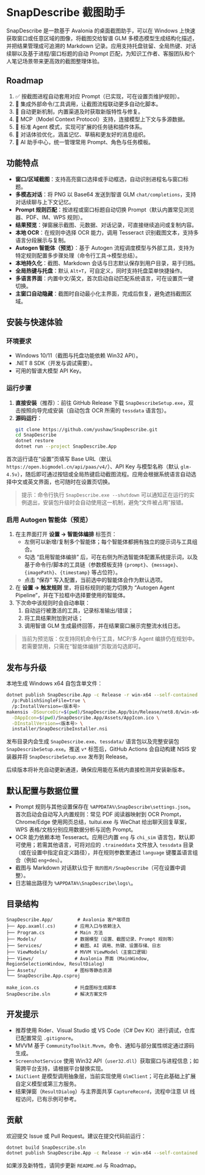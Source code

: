 # SnapDescribe 截图助手

SnapDescribe 是一款基于 Avalonia 的桌面截图助手，可以在 Windows 上快速获取窗口或任意区域的图像，将截图交给智谱 GLM 多模态模型生成结构化描述，并把结果管理成可追溯的 Markdown 记录。应用支持托盘驻留、全局热键、对话续聊以及基于进程/窗口标题的自动 Prompt 匹配，为知识工作者、客服团队和个人笔记场景带来更高效的截图整理体验。

## Roadmap

1. ✅ 按截图进程自动套用对应 Prompt（已实现，可在设置页维护规则）。
2. 🚧 集成外部命令/工具调用，让截图流程联动更多自动化脚本。
3. 🚧 自动更新机制，内置渠道及时获取新版特性与修复。
4. 🚧 MCP（Model Context Protocol）支持，连接模型上下文与多源数据。
5. 🚧 标准 Agent 模式，实现可扩展的任务链和插件体系。
6. 🚧 对话体验优化，涵盖记忆、草稿和更友好的消息组织。
7. 🚧 AI 助手中心，统一管理常用 Prompt、角色与任务模板。

## 功能特点

- **窗口/区域截图**：支持高亮窗口选择或手动框选，自动识别进程名与窗口标题。
- **多模态对话**：将 PNG 以 Base64 发送到智谱 GLM `chat/completions`，支持对话续聊与上下文记忆。
- **Prompt 规则匹配**：按进程或窗口标题自动切换 Prompt（默认内置常见浏览器、PDF、IM、WPS 规则）。
- **结果预览**：弹窗展示截图、元数据、对话记录，可直接继续追问或复制内容。
- **本地 OCR**：在规则中选择 OCR 能力，调用 Tesseract 识别截图文本，支持多语言分段展示与复制。
- **Autogen 智能体（预览）**：基于 Autogen 流程调度模型与外部工具，支持为特定规则配置多步骤处理（命令行工具→模型总结）。
- **本地持久化**：截图、Markdown 会话与日志默认保存到用户目录，易于归档。
- **全局热键与托盘**：默认 `Alt+T`，可自定义，同时支持托盘菜单快捷操作。
- **多语言界面**：内置中文/英文，首次启动自动匹配系统语言，可在设置页一键切换。
- **主窗口自动隐藏**：截图时自动最小化主界面，完成后恢复，避免遮挡截图区域。

## 安装与快速体验

### 环境要求

- Windows 10/11（截图与托盘功能依赖 Win32 API）。
- .NET 8 SDK（开发与调试需要）。
- 可用的智谱大模型 API Key。

### 运行步骤

1. **直接安装**（推荐）：前往 GitHub Release 下载 `SnapDescribeSetup.exe`，双击按照向导完成安装（自动包含 OCR 所需的 `tessdata` 语言包）。  
2. **源码运行**：
   ```bash
   git clone https://github.com/yushaw/SnapDescribe.git
   cd SnapDescribe
   dotnet restore
   dotnet run --project SnapDescribe.App
   ```

首次运行请在“设置”页填写 Base URL（默认 `https://open.bigmodel.cn/api/paas/v4/`）、API Key 与模型名称（默认 `glm-4.5v`），随后即可通过按钮或全局热键启动截图流程。应用会根据系统语言自动选择中文或英文界面，也可随时在设置页切换。

> 提示：命令行执行 `SnapDescribe.exe --shutdown` 可以通知正在运行的实例退出，安装包升级时会自动使用这一机制，避免“文件被占用”报错。

### 启用 Autogen 智能体（预览）

1. 在主界面打开 **设置 → 智能体编排** 标签页：
   - 左侧可以新增/复制多个智能体；每个智能体都拥有独立的提示词与工具组合。
   - 勾选 “启用智能体编排” 后，可在右侧为所选智能体配置系统提示词，以及基于命令行/脚本的工具链（参数模板支持 `{prompt}`、`{message}`、`{imagePath}`、`{timestamp}` 等占位符）。
   - 点击 “保存” 写入配置，当前选中的智能体会作为默认选项。
2. 在 **设置 → 触发规则** 里，将目标规则的能力切换为 “Autogen Agent Pipeline”，并在下拉框中选择要使用的智能体。
3. 下次命中该规则时会自动串联：
   1. 自动运行被激活的工具，记录标准输出/错误；
   2. 将工具结果附加到对话；
   3. 调用智谱 GLM 生成最终回答，并在结果窗口展示完整流水线日志。

> 当前为预览版：仅支持同机命令行工具，MCP/多 Agent 编排仍在规划中。若需要禁用，只需在“智能体编排”页取消勾选即可。

## 发布与升级

本地生成 Windows x64 自包含单文件：

```bash
dotnet publish SnapDescribe.App -c Release -r win-x64 --self-contained true \
  /p:PublishSingleFile=true \
  /p:InstallVersion=<版本号>
makensis -DSourceDir=$(pwd)/SnapDescribe.App/bin/Release/net8.0/win-x64/publish \
  -DAppIcon=$(pwd)/SnapDescribe.App/Assets/AppIcon.ico \
  -DInstallVersion=<版本号> \
  installer/SnapDescribeInstaller.nsi
```

发布目录内会生成 `SnapDescribe.exe`、`tessdata/` 语言包以及完整安装包 `SnapDescribeSetup.exe`。推送 `v*` 标签后，GitHub Actions 会自动构建 NSIS 安装器并将 `SnapDescribeSetup.exe` 发布到 Release。

后续版本将补充自动更新通道，确保应用能在系统内直接检测并安装新版本。

## 默认配置与数据位置

- Prompt 规则与其他设置保存在 `%APPDATA%\SnapDescribe\settings.json`。首次启动会自动写入内置规则：常见 PDF 阅读器映射到 OCR Prompt，Chrome/Edge 使用网页总结，tuitui.exe 与 WeChat 给出聊天回复草案，WPS 表格/文档分别应用数据分析与润色 Prompt。
- OCR 能力依赖本地 Tesseract。应用已内置 `eng` 与 `chi_sim` 语言包，默认即可使用；若需其他语言，可将对应的 `.traineddata` 文件放入 `tessdata` 目录（或在设置中指定自定义路径），并在规则参数里通过 `language` 键覆盖语言组合（例如 `eng+deu`）。
- 截图与 Markdown 对话默认位于 `我的图片/SnapDescribe`（可在设置中调整）。
- 日志输出路径为 `%APPDATA%\SnapDescribe\logs\`。

## 目录结构

```
SnapDescribe.App/         # Avalonia 客户端项目
├── App.axaml(.cs)       # 应用入口与依赖注入
├── Program.cs           # Main 方法
├── Models/              # 数据模型（设置、截图记录、Prompt 规则等）
├── Services/            # 截图、AI 调用、热键、设置存储、日志
├── ViewModels/          # MVVM ViewModel（主窗口逻辑）
├── Views/               # Avalonia 界面 (MainWindow, RegionSelectionWindow, ResultDialog)
├── Assets/              # 图标等静态资源
└── SnapDescribe.App.csproj

make_icon.cs             # 托盘图标生成脚本
SnapDescribe.sln         # 解决方案文件
```

## 开发提示

- 推荐使用 Rider、Visual Studio 或 VS Code（C# Dev Kit）进行调试，仓库已配置常见 `.gitignore`。
- MVVM 基于 `CommunityToolkit.Mvvm`，命令、通知与部分属性绑定通过源码生成。
- `ScreenshotService` 使用 Win32 API（`user32.dll`）获取窗口与进程信息；如需跨平台支持，请根据平台替换实现。
- `IAiClient` 是模型调用抽象层，当前实现使用 `GlmClient`；可在此基础上扩展自定义模型或第三方服务。
- 结果弹窗（`ResultDialog`）与主界面共享 `CaptureRecord`，流程中注意 UI 线程访问，已有示例可参考。

## 贡献

欢迎提交 Issue 或 Pull Request。建议在提交代码前运行：

```bash
dotnet build SnapDescribe.sln
dotnet publish SnapDescribe.App -c Release -r win-x64 --self-contained true /p:PublishSingleFile=true
```

如果涉及新特性，请同步更新 `README.md` 与 Roadmap。
